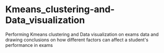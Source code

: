 # Kmeans_clustering-and-Data_visualization
Performing Kmeans clustering and Data visualization on exams data and drawing conclusions on how different factors can affect a student's performance in exams
